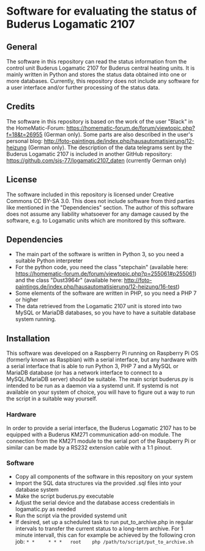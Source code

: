 # Software for evaluating the status of Buderus Logamatic 2107

## General
The software in this repository can read the status information from the control unit Buderus Logamatic 2107 for Buderus central heating units. It is mainly written in Python and stores the status data obtained into one or more databases. Currently, this repository does not include any software for a user interface and/or further processing of the status data.

## Credits
The software in this repository is based on the work of the user "Black" in the HomeMatic-Forum: https://homematic-forum.de/forum/viewtopic.php?f=18&t=26955 (German only). Some parts are also described in the user's personal blog: http://foto-paintings.de/index.php/hausautomatisierung/12-heizung (German only).
The description of the data telegrams sent by the Buderus Logamatic 2107 is included in another GitHub repository: https://github.com/sjs-77/logamatic2107_daten (currently German only)

## License
The software included in this repository is licensed under Creative Commons CC BY-SA 3.0. This does not include software from third parties like mentioned in the "Dependencies" section.
The author of this software does not assume any liability whatsoever for any damage caused by the software, e.g. to Logamatic units which are monitored by this software.

## Dependencies
* The main part of the software is written in Python 3, so you need a suitable Python interpreter
* For the python code, you need the class "stepchain" (available here: https://homematic-forum.de/forum/viewtopic.php?p=255061#p255061) and the class "Dust3964r" (available here: http://foto-paintings.de/index.php/hausautomatisierung/12-heizung/16-test)
* Some elements of the software are written in PHP, so you need a PHP 7 or higher
* The data retrieved from the Logamatic 2107 unit is stored into two MySQL or MariaDB databases, so you have to have a suitable database system running.

## Installation
This software was developed on a Raspberry Pi running on Raspberry Pi OS (formerly known as Raspbian) with a serial interface, but any hardware with a serial interface that is able to run Python 3, PHP 7 and a MySQL or MariaDB database (or has a network interface to connect to a MySQL/MariaDB server) should be suitable.
The main script buderus.py is intended to be run as a daemon via a systemd unit. If systemd is not available on your system of choice, you will have to figure out a way to run the script in a suitable way yourself.
### Hardware
In order to provide a serial interface, the Buderus Logamatic 2107 has to be equipped with a Buderus KM271 communication add-on module. The connection from the KM271 module to the serial port of the Raspberry Pi or similar can be made by a RS232 extension cable with a 1:1 pinout.
### Software
* Copy all components of the software in this repository on your system
* Import the SQL data structures via the provided .sql files into your database system
* Make the script buderus.py executable
* Adjust the serial device and the database access credentials in logamatic.py as needed
* Run the script via the provided systemd unit
* If desired, set up a scheduled task to run put_to_archive.php in regular intervals to transfer the current status to a long-term archive. For 1 minute intervall, this can for example be achieved by the following cron job: ``` * *     * * *   root    php /path/to/script/put_to_archive.sh ```

